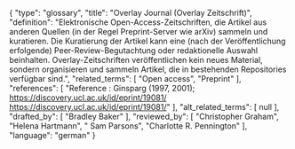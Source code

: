 {
    "type": "glossary",
    "title": "Overlay Journal (Overlay Zeitschrift)",
    "definition": "Elektronische Open-Access-Zeitschriften, die Artikel aus anderen Quellen (in der Regel Preprint-Server wie arXiv) sammeln und kuratieren. Die Kuratierung der Artikel kann eine (nach der Veröffentlichung erfolgende) Peer-Review-Begutachtung oder redaktionelle Auswahl beinhalten. Overlay-Zeitschriften veröffentlichen kein neues Material, sondern organisieren und sammeln Artikel, die in bestehenden Repositories verfügbar sind.",
    "related_terms": [
        "Open access",
        "Preprint"
    ],
    "references": [
        "Reference :  Ginsparg (1997, 2001); https://discovery.ucl.ac.uk/id/eprint/19081/ https://discovery.ucl.ac.uk/id/eprint/19081/"
    ],
    "alt_related_terms": [
        null
    ],
    "drafted_by": [
        "Bradley Baker"
    ],
    "reviewed_by": [
        "Christopher Graham",
        "Helena Hartmann",
        " Sam Parsons",
        "Charlotte R. Pennington"
    ],
    "language": "german"
}
